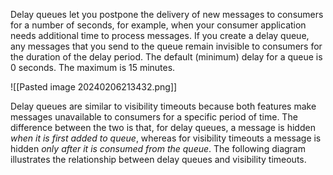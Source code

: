 Delay queues let you postpone the delivery of new messages to consumers for a number of seconds, for example, when your consumer application needs additional time to process messages. If you create a delay queue, any messages that you send to the queue remain invisible to consumers for the duration of the delay period. The default (minimum) delay for a queue is 0 seconds. The maximum is 15 minutes.

![[Pasted image 20240206213432.png]]

Delay queues are similar to visibility timeouts because both features make messages unavailable to consumers for a specific period of time. The difference between the two is that, for delay queues, a message is hidden _when it is first added to queue_, whereas for visibility timeouts a message is hidden _only after it is consumed from the queue_. The following diagram illustrates the relationship between delay queues and visibility timeouts.

